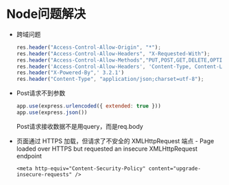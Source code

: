 # Node问题解决

- 跨域问题
    
    ```jsx
    res.header("Access-Control-Allow-Origin", "*");
    res.header("Access-Control-Allow-Headers", "X-Requested-With");
    res.header("Access-Control-Allow-Methods","PUT,POST,GET,DELETE,OPTIONS");
    res.header('Access-Control-Allow-Headers', 'Content-Type, Content-Length, Authorization, Accept, X-Requested-With , yourHeaderFeild');
    res.header("X-Powered-By",' 3.2.1')
    res.header("Content-Type", "application/json;charset=utf-8");
    ```
    
- Post请求不到参数
    
    ```jsx
    app.use(express.urlencoded({ extended: true }))
    app.use(express.json())
    ```
    
    Post请求接收数据不是用query，而是req.body
    
- 页面通过 HTTPS 加载，但请求了不安全的 XMLHttpRequest 端点 - Page loaded over HTTPS but requested an insecure XMLHttpRequest endpoint
    
    `<meta http-equiv="Content-Security-Policy" content="upgrade-insecure-requests" />`
